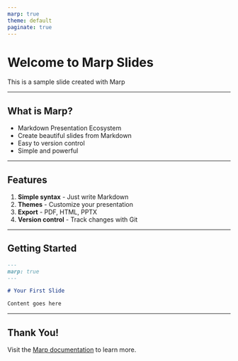 ```yaml
---
marp: true
theme: default
paginate: true
---
```


# Welcome to Marp Slides

This is a sample slide created with Marp

---

## What is Marp?

- Markdown Presentation Ecosystem
- Create beautiful slides from Markdown
- Easy to version control
- Simple and powerful

---

## Features

1. **Simple syntax** - Just write Markdown
2. **Themes** - Customize your presentation
3. **Export** - PDF, HTML, PPTX
4. **Version control** - Track changes with Git

---

## Getting Started

```markdown
---
marp: true
---

# Your First Slide

Content goes here
```

---

## Thank You!

Visit the [Marp documentation](https://marpit.marp.app/) to learn more.
